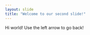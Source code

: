 ```yaml
---
layout: slide
title: "Welcome to our second slide!"
---
```

Hi world!
Use the left arrow to go back!